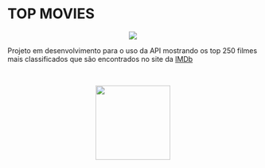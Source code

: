 # TOP MOVIES
<p align="center">
<img src="http://img.shields.io/static/v1?label=STATUS&message=EM%20DESENVOLVIMENTO&color=GREEN&style=for-the-badge"/>
</p>

Projeto em desenvolvimento para o uso da API mostrando os top 250 filmes mais classificados que são encontrados no site da [IMDb](https://www.imdb.com/chart/top/?ref_=nv_mv_250)

<br>

<p align="center">
<img src="https://user-images.githubusercontent.com/70817854/179649271-f5831dae-d8dd-4b97-9193-a471c0d5068f.jpg"  width="150" height="150"/>
</p>


